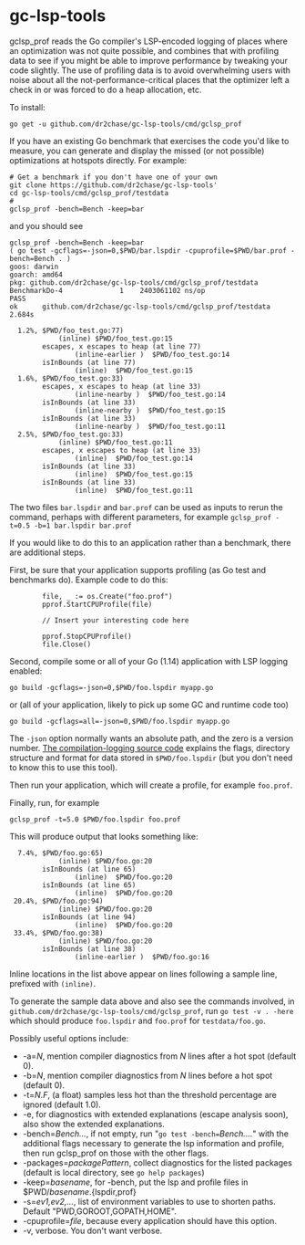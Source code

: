 # gc-lsp-tools

gclsp_prof reads the Go compiler's LSP-encoded logging of places where an optimization was not quite possible,
and combines that with profiling data to see if you might be able to improve performance by tweaking your code slightly.
The use of profiling data is to avoid overwhelming users with noise about all the not-performance-critical places
that the optimizer left a check in or was forced to do a heap allocation, etc.

To install:
```
go get -u github.com/dr2chase/gc-lsp-tools/cmd/gclsp_prof
```

If you have an existing Go benchmark that exercises the code you'd like to measure,
you can generate and display the missed (or not possible) optimizations at hotspots directly.
For example:
```
# Get a benchmark if you don't have one of your own
git clone https://github.com/dr2chase/gc-lsp-tools'
cd gc-lsp-tools/cmd/gclsp_prof/testdata
# 
gclsp_prof -bench=Bench -keep=bar 
```
and you should see
```
gclsp_prof -bench=Bench -keep=bar 
( go test -gcflags=-json=0,$PWD/bar.lspdir -cpuprofile=$PWD/bar.prof -bench=Bench . )
goos: darwin
goarch: amd64
pkg: github.com/dr2chase/gc-lsp-tools/cmd/gclsp_prof/testdata
BenchmarkDo-4   	       1	2403061102 ns/op
PASS
ok  	github.com/dr2chase/gc-lsp-tools/cmd/gclsp_prof/testdata	2.684s

  1.2%, $PWD/foo_test.go:77)
            (inline) $PWD/foo_test.go:15
        escapes, x escapes to heap (at line 77)
                (inline-earlier )  $PWD/foo_test.go:14
        isInBounds (at line 77)
                (inline)  $PWD/foo_test.go:15
  1.6%, $PWD/foo_test.go:33)
        escapes, x escapes to heap (at line 33)
                (inline-nearby )  $PWD/foo_test.go:14
        isInBounds (at line 33)
                (inline-nearby )  $PWD/foo_test.go:15
        isInBounds (at line 33)
                (inline-nearby )  $PWD/foo_test.go:11
  2.5%, $PWD/foo_test.go:33)
            (inline) $PWD/foo_test.go:11
        escapes, x escapes to heap (at line 33)
                (inline)  $PWD/foo_test.go:14
        isInBounds (at line 33)
                (inline)  $PWD/foo_test.go:15
        isInBounds (at line 33)
                (inline)  $PWD/foo_test.go:11
```
The two files `bar.lspdir` and `bar.prof` can be used as inputs to rerun the command, perhaps with different
parameters, for example `gclsp_prof -t=0.5 -b=1 bar.lspdir bar.prof`

If you would like to do this to an application rather than a benchmark,
there are additional steps.

First, be sure that your application supports profiling (as Go test and benchmarks do).
Example code to do this:
```
        file, _ := os.Create("foo.prof")
        pprof.StartCPUProfile(file)

        // Insert your interesting code here

        pprof.StopCPUProfile()
        file.Close()
```

Second, compile some or all of your Go (1.14) application with LSP logging enabled:
```
go build -gcflags=-json=0,$PWD/foo.lspdir myapp.go
```
or (all of your application, likely to pick up some GC and runtime code too)
```
go build -gcflags=all=-json=0,$PWD/foo.lspdir myapp.go
```
The `-json` option normally wants an absolute path, and the zero is a version number.
[The compilation-logging source code](https://go.googlesource.com/go/+/refs/heads/master/src/cmd/compile/internal/logopt/log_opts.go#24)
explains the flags, directory structure and format for data stored in `$PWD/foo.lspdir` (but you don't need to know this to use this tool).

Then run your application, which will create a profile, for example `foo.prof`.

Finally, run, for example
```
gclsp_prof -t=5.0 $PWD/foo.lspdir foo.prof
```

This will produce output that looks something like:
```
  7.4%, $PWD/foo.go:65)
            (inline) $PWD/foo.go:20
        isInBounds (at line 65)
                (inline)  $PWD/foo.go:20
        isInBounds (at line 65)
                (inline)  $PWD/foo.go:20
 20.4%, $PWD/foo.go:94)
            (inline) $PWD/foo.go:20
        isInBounds (at line 94)
                (inline)  $PWD/foo.go:20
 33.4%, $PWD/foo.go:38)
            (inline) $PWD/foo.go:20
        isInBounds (at line 38)
                (inline-earlier )  $PWD/foo.go:16
```
Inline locations in the list above appear on lines following a sample line,
prefixed with `(inline)`.

To generate the sample data above and also see the commands involved, in
`github.com/dr2chase/gc-lsp-tools/cmd/gclsp_prof`,
run
`go test -v . -here`
which should produce `foo.lspdir` and `foo.prof` for `testdata/foo.go`.

Possibly useful options include:

- -a=*N*, mention compiler diagnostics from *N* lines after a hot spot (default 0).
- -b=*N*, mention compiler diagnostics from *N* lines before a hot spot (default 0).
- -t=*N.F*, (a float) samples less hot than the threshold percentage are ignored (default 1.0).
- -e, for diagnostics with extended explanations (escape analysis soon), also show the extended explanations.
- -bench=*Bench...*, if not empty, run "`go test -bench=`*Bench....*" with the additional flags necessary to generate
  the lsp information and profile, then run gclsp_prof on those with the other flags.
- -packages=*packagePattern*, collect diagnostics for the listed packages (default is local directory, see `go help packages`)
- -keep=*basename*, for -bench, put the lsp and profile files in $PWD/*basename*.{lspdir,prof}
- -s=*ev1,ev2,...*,  list of environment variables to use to shorten paths.  Default "PWD,GOROOT,GOPATH,HOME".
- -cpuprofile=*file*, because every application should have this option.
- -v, verbose.  You don't want verbose.
